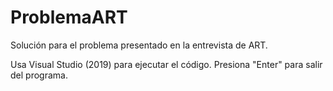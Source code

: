 # ProblemaART
Solución para el problema presentado en la entrevista de ART.

Usa Visual Studio (2019) para ejecutar el código. Presiona "Enter" para salir del programa.
